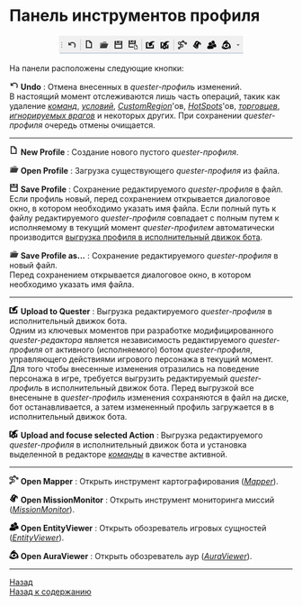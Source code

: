 # **Панель инструментов профиля**

<p align="center"><img src="img/ProfilePanelButton.png"></p> 

На панели расположены следующие кнопки:

![Undo](icons/Undo.png) **Undo** : Отмена внесенных в *quester-профиль* изменений.  
В настоящий момент отслеживаются лишь часть операций, такик как удаление [*команд*](../EntityTools-QuesterExtensions-RU.md#ref-Actions), [*условий*](../EntityTools-QuesterExtensions-RU.md#ref-Condition), [*CustomRegion*](CustomRegionsPanel-RU.md)'ов, [*HotSpots*](HotSpostPanel-RU.md)'ов, [*торговцев*](VendorsPanel-RU.md), [*игнорируемых врагов*](BlackListPanel-RU.md) и некоторых других.
При сохранении *quester-профиля* очередь отмены очищается.

---

![NewProfile](icons/New.png) **New Profile** : Создание нового пустого *quester-профиля*.

![OpenProfile](icons/Open.png) **Open Profile** : Загрузка существующего *quester-профиля* из файла.

![SaveProfile](icons/Save.png) **Save Profile** : Сохранение редактируемого *quester-профиля* в файл.  
Если профиль новый, перед сохранением открывается диалоговое окно, в котором необходимо указать имя файла.
Если полный путь к файлу редактируемого *quester-профиля* совпадает с полным путем к исполняемому в текущий момент *quester-профилем* автоматически производится [выгрузка профиля в исполнительный движок бота](#ref-UploadProfile).  

![SaveAsProfile](icons/Open.png) **Save Profile as...** : Сохранение редактируемого *quester-профиля* в новый файл.  
Перед сохранением открывается диалоговое окно, в котором необходимо указать имя файла.

---

![UploadProfile](icons/Import.png) <a name="ref-UploadProfile"></a>**Upload to Quester** : Выгрузка редактируемого *quester-профиля* в исполнительный движок бота.  
Одним из ключевых моментов при разработке модифицированного *quester-редактора* является независимость редактируемого *quester-профиля* от активного (исполняемого) ботом *quester-профиля*, управляющего действиями игрового персонажа в текущий момент.  
Для того чтобы внесенные изменения отразились на поведение персонажа в игре, требуется выгрузить редактируемый *quester-профиль* в исполнительный движок бота.
Перед выгрузкой все внесеныне в *quester-профиль* изменения сохраняются в файл на диске, бот останавливается, а затем измененный профиль загружается в в исполнительный движок бота.

![UploadProfile](icons/ImportTo.png) <a name="ref-UploadProfile"></a>**Upload and focuse selected Action** : Выгрузка редактируемого *quester-профиля* в исполнительный движок бота и установка выделенной в редакторе [*команды*](../EntityTools-QuesterExtensions-RU.md#ref-Actions) в качестве активной.  

---

![OpenMapper](icons/Road.png) **Open Mapper** : Открыть инструмент картографирования ([*Mapper*](../../Patches/Mapper/Mapper-RU.md)).

![OpenMissionMonitor](icons/Quest.png) **Open MissionMonitor** : Открыть инструмент мониторинга миссий ([*MissionMonitor*](../../MainPanel/MissionMonitor-RU.md)).

![OpenEntityViewer](icons/NPC.png) **Open EntityViewer** : Открыть обозреватель игровых сущностей ([*EntityViewer*](../../General/EntityIdentification-RU.md#ref-EntityViewer)).

![OpenAuraViewer](icons/EvilEye.png) **Open AuraViewer** : Открыть обозреватель аур ([*AuraViewer*](../../MainPanel/AuraViewer-RU.md)).

---

<a href="javascript:history.back()">Назад</a>  
[Назад к содержанию](../../index.md)